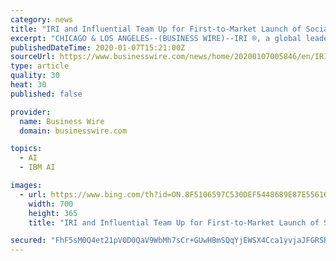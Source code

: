 ```yaml
---
category: news
title: "IRI and Influential Team Up for First-to-Market Launch of Social Campaign Conversion Feed"
excerpt: "CHICAGO & LOS ANGELES--(BUSINESS WIRE)--IRI ®, a global leader in innovative solutions and services for consumer, CPG, retail and media companies, and Influential, the leading AI influencer technology Social Intelligence™ firm and IBM Watson Developer Partner, today announced an upfront to launch a first-to-market product for influencer ..."
publishedDateTime: 2020-01-07T15:21:00Z
sourceUrl: https://www.businesswire.com/news/home/20200107005846/en/IRI-Influential-Team-First-to-Market-Launch-Social-Campaign
type: article
quality: 30
heat: 30
published: false

provider:
  name: Business Wire
  domain: businesswire.com

topics:
  - AI
  - IBM AI

images:
  - url: https://www.bing.com/th?id=ON.8F5106597C530DEF5448689E87E55616
    width: 700
    height: 365
    title: "IRI and Influential Team Up for First-to-Market Launch of Social Campaign Conversion Feed"

secured: "FhF5sM0Q4et21pV0D0QaV9WbMh7sCr+GUwHBmSQqYjEWSX4Cca1yvjaJFGRSR59aX4y86cc1VAWmaiQKxGxMOCw8Q5Epuy/XAbqxclhIxwGbwe0GHM3apXDf4pZyIfLhtclh0cRAFty/TSzcWIJU+PA97SukCOAtR0+CTGY1lpS1DjdtKhpWQecDn9KFKTtwsL4dCBZWUM+a2KyOAjoOXOTO473H4AW5e8Nx780zj8HBFT2CGnZYOw+mtQ0o07r4A/jy8KjN01mWm6RVO2VxHw==;E34Zw/q8LJjy5gkEfMFQ5A=="
---
```


